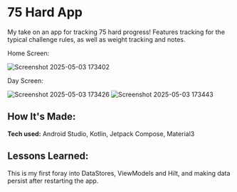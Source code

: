 # 75 Hard App
My take on an app for tracking 75 hard progress!
Features tracking for the typical challenge rules, as well as weight tracking and notes.

Home Screen:

![Screenshot 2025-05-03 173402](https://github.com/user-attachments/assets/4fd492c3-3390-46df-9717-ffc3def85d5f)

Day Screen:

![Screenshot 2025-05-03 173426](https://github.com/user-attachments/assets/27985c6d-9828-4aba-9768-a9190557b292)
![Screenshot 2025-05-03 173443](https://github.com/user-attachments/assets/acf182df-bc0b-4add-ad14-79f96c919bad)

## How It's Made:

**Tech used:** Android Studio, Kotlin, Jetpack Compose, Material3

## Lessons Learned:

This is my first foray into DataStores, ViewModels and Hilt, and making data persist after restarting the app.

